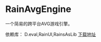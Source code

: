 ﻿RainAvgEngine
===============

一个简易的跨平台AVG游戏引擎。

依赖库：
D.eval,RainUI,RainsAsLib
[下载地址](https://github.com/rainssong/RainsAsLib)
